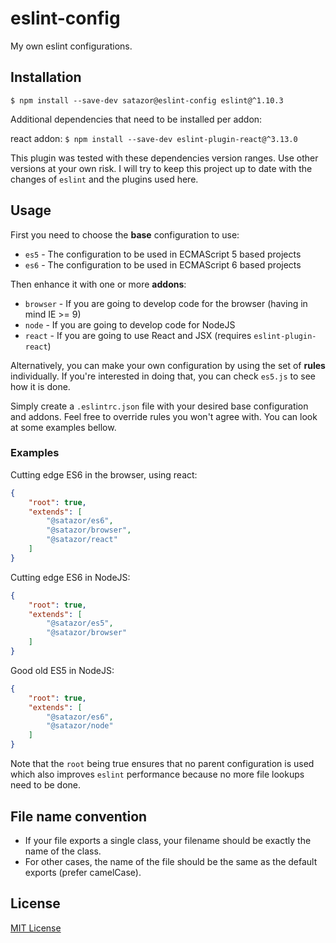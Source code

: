 # eslint-config

My own eslint configurations.


## Installation

`$ npm install --save-dev satazor@eslint-config eslint@^1.10.3`

Additional dependencies that need to be installed per addon:

react addon: `$ npm install --save-dev eslint-plugin-react@^3.13.0`

This plugin was tested with these dependencies version ranges. Use other versions at your own risk. I will try to keep this project up to date with the changes of `eslint` and the plugins used here.


## Usage

First you need to choose the **base** configuration to use:

- `es5` - The configuration to be used in ECMAScript 5 based projects
- `es6` - The configuration to be used in ECMAScript 6 based projects

Then enhance it with one or more **addons**:

- `browser` - If you are going to develop code for the browser (having in mind IE >= 9)
- `node` - If you are going to develop code for NodeJS
- `react` - If you are going to use React and JSX (requires `eslint-plugin-react`)

Alternatively, you can make your own configuration by using the set of **rules** individually. If you're interested in doing that, you can check `es5.js` to see how it is done.

Simply create a `.eslintrc.json` file with your desired base configuration and addons. Feel free to override rules you won't agree with. You can look at some examples bellow.


### Examples

Cutting edge ES6 in the browser, using react:

```json
{
    "root": true,
    "extends": [
        "@satazor/es6",
        "@satazor/browser",
        "@satazor/react"
    ]
}
```

Cutting edge ES6 in NodeJS:

```json
{
    "root": true,
    "extends": [
        "@satazor/es5",
        "@satazor/browser"
    ]
}
```

Good old ES5 in NodeJS:

```json
{
    "root": true,
    "extends": [
        "@satazor/es6",
        "@satazor/node"
    ]
}
```

Note that the `root` being true ensures that no parent configuration is used which also improves `eslint` performance because no more file lookups need to be done.


## File name convention

- If your file exports a single class, your filename should be exactly the name of the class.
- For other cases, the name of the file should be the same as the default exports (prefer camelCase).


## License

[MIT License](http://opensource.org/licenses/MIT)
